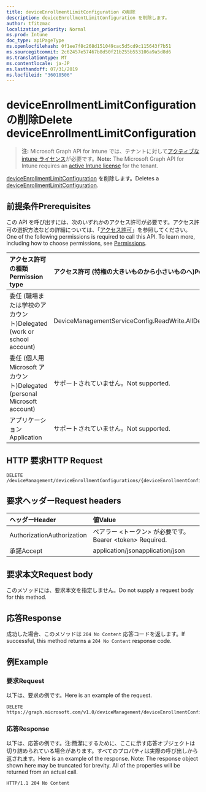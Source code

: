 ```yaml
---
title: deviceEnrollmentLimitConfiguration の削除
description: deviceEnrollmentLimitConfiguration を削除します。
author: tfitzmac
localization_priority: Normal
ms.prod: Intune
doc_type: apiPageType
ms.openlocfilehash: 0f1ee7f8c268d151049cac5d5cd9c115643f7b51
ms.sourcegitcommit: 2c62457e57467b8d50f21b255b553106a9a5d8d6
ms.translationtype: MT
ms.contentlocale: ja-JP
ms.lasthandoff: 07/31/2019
ms.locfileid: "36018506"
---
```

# <a name="delete-deviceenrollmentlimitconfiguration"></a><span data-ttu-id="c9313-103">deviceEnrollmentLimitConfiguration の削除</span><span class="sxs-lookup"><span data-stu-id="c9313-103">Delete deviceEnrollmentLimitConfiguration</span></span>

> <span data-ttu-id="c9313-104">**注:** Microsoft Graph API for Intune では、テナントに対して[アクティブな intune ライセンス](https://go.microsoft.com/fwlink/?linkid=839381)が必要です。</span><span class="sxs-lookup"><span data-stu-id="c9313-104">**Note:** The Microsoft Graph API for Intune requires an [active Intune license](https://go.microsoft.com/fwlink/?linkid=839381) for the tenant.</span></span>

<span data-ttu-id="c9313-105">[deviceEnrollmentLimitConfiguration](../resources/intune-onboarding-deviceenrollmentlimitconfiguration.md) を削除します。</span><span class="sxs-lookup"><span data-stu-id="c9313-105">Deletes a [deviceEnrollmentLimitConfiguration](../resources/intune-onboarding-deviceenrollmentlimitconfiguration.md).</span></span>

## <a name="prerequisites"></a><span data-ttu-id="c9313-106">前提条件</span><span class="sxs-lookup"><span data-stu-id="c9313-106">Prerequisites</span></span>
<span data-ttu-id="c9313-p101">この API を呼び出すには、次のいずれかのアクセス許可が必要です。アクセス許可の選択方法などの詳細については、「[アクセス許可](/graph/permissions-reference)」を参照してください。</span><span class="sxs-lookup"><span data-stu-id="c9313-p101">One of the following permissions is required to call this API. To learn more, including how to choose permissions, see [Permissions](/graph/permissions-reference).</span></span>

|<span data-ttu-id="c9313-109">アクセス許可の種類</span><span class="sxs-lookup"><span data-stu-id="c9313-109">Permission type</span></span>|<span data-ttu-id="c9313-110">アクセス許可 (特権の大きいものから小さいものへ)</span><span class="sxs-lookup"><span data-stu-id="c9313-110">Permissions (from most to least privileged)</span></span>|
|:---|:---|
|<span data-ttu-id="c9313-111">委任 (職場または学校のアカウント)</span><span class="sxs-lookup"><span data-stu-id="c9313-111">Delegated (work or school account)</span></span>|<span data-ttu-id="c9313-112">DeviceManagementServiceConfig.ReadWrite.All</span><span class="sxs-lookup"><span data-stu-id="c9313-112">DeviceManagementServiceConfig.ReadWrite.All</span></span>|
|<span data-ttu-id="c9313-113">委任 (個人用 Microsoft アカウント)</span><span class="sxs-lookup"><span data-stu-id="c9313-113">Delegated (personal Microsoft account)</span></span>|<span data-ttu-id="c9313-114">サポートされていません。</span><span class="sxs-lookup"><span data-stu-id="c9313-114">Not supported.</span></span>|
|<span data-ttu-id="c9313-115">アプリケーション</span><span class="sxs-lookup"><span data-stu-id="c9313-115">Application</span></span>|<span data-ttu-id="c9313-116">サポートされていません。</span><span class="sxs-lookup"><span data-stu-id="c9313-116">Not supported.</span></span>|

## <a name="http-request"></a><span data-ttu-id="c9313-117">HTTP 要求</span><span class="sxs-lookup"><span data-stu-id="c9313-117">HTTP Request</span></span>
<!-- {
  "blockType": "ignored"
}
-->
``` http
DELETE /deviceManagement/deviceEnrollmentConfigurations/{deviceEnrollmentConfigurationId}
```

## <a name="request-headers"></a><span data-ttu-id="c9313-118">要求ヘッダー</span><span class="sxs-lookup"><span data-stu-id="c9313-118">Request headers</span></span>
|<span data-ttu-id="c9313-119">ヘッダー</span><span class="sxs-lookup"><span data-stu-id="c9313-119">Header</span></span>|<span data-ttu-id="c9313-120">値</span><span class="sxs-lookup"><span data-stu-id="c9313-120">Value</span></span>|
|:---|:---|
|<span data-ttu-id="c9313-121">Authorization</span><span class="sxs-lookup"><span data-stu-id="c9313-121">Authorization</span></span>|<span data-ttu-id="c9313-122">ベアラー &lt;トークン&gt; が必要です。</span><span class="sxs-lookup"><span data-stu-id="c9313-122">Bearer &lt;token&gt; Required.</span></span>|
|<span data-ttu-id="c9313-123">承諾</span><span class="sxs-lookup"><span data-stu-id="c9313-123">Accept</span></span>|<span data-ttu-id="c9313-124">application/json</span><span class="sxs-lookup"><span data-stu-id="c9313-124">application/json</span></span>|

## <a name="request-body"></a><span data-ttu-id="c9313-125">要求本文</span><span class="sxs-lookup"><span data-stu-id="c9313-125">Request body</span></span>
<span data-ttu-id="c9313-126">このメソッドには、要求本文を指定しません。</span><span class="sxs-lookup"><span data-stu-id="c9313-126">Do not supply a request body for this method.</span></span>

## <a name="response"></a><span data-ttu-id="c9313-127">応答</span><span class="sxs-lookup"><span data-stu-id="c9313-127">Response</span></span>
<span data-ttu-id="c9313-128">成功した場合、このメソッドは `204 No Content` 応答コードを返します。</span><span class="sxs-lookup"><span data-stu-id="c9313-128">If successful, this method returns a `204 No Content` response code.</span></span>

## <a name="example"></a><span data-ttu-id="c9313-129">例</span><span class="sxs-lookup"><span data-stu-id="c9313-129">Example</span></span>

### <a name="request"></a><span data-ttu-id="c9313-130">要求</span><span class="sxs-lookup"><span data-stu-id="c9313-130">Request</span></span>
<span data-ttu-id="c9313-131">以下は、要求の例です。</span><span class="sxs-lookup"><span data-stu-id="c9313-131">Here is an example of the request.</span></span>
``` http
DELETE https://graph.microsoft.com/v1.0/deviceManagement/deviceEnrollmentConfigurations/{deviceEnrollmentConfigurationId}
```

### <a name="response"></a><span data-ttu-id="c9313-132">応答</span><span class="sxs-lookup"><span data-stu-id="c9313-132">Response</span></span>
<span data-ttu-id="c9313-p102">以下は、応答の例です。注:簡潔にするために、ここに示す応答オブジェクトは切り詰められている場合があります。すべてのプロパティは実際の呼び出しから返されます。</span><span class="sxs-lookup"><span data-stu-id="c9313-p102">Here is an example of the response. Note: The response object shown here may be truncated for brevity. All of the properties will be returned from an actual call.</span></span>
``` http
HTTP/1.1 204 No Content
```



